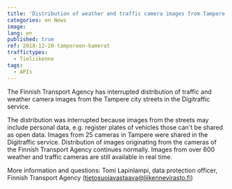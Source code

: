 ```yaml
---
title: 'Distribution of weather and traffic camera images from Tampere'
categories: en News
image: 
lang: en
published: true
ref: 2018-12-20-tampereen-kamerat
traffictypes:
  - Tieliikenne
tags:
  - APIs
---
```


The Finnish Transport Agency has interrupted distribution of traffic and weather camera images from the Tampere city streets in the Digitraffic service. 

The distribution was interrupted because images from the streets may include personal data, e.g. register plates of vehicles those can't be shared as open data.
Images from 25 cameras in Tampere were shared in the Digitraffic service. Distribution of images originating from the cameras of the Finnish Transport Agency continues normally. Images from over 600 weather and traffic cameras are still available in real time.

More information and questions: Tomi Lapinlampi, data protection officer, Finnish Transport Agency (tietosuojavastaava@liikennevirasto.fi)


